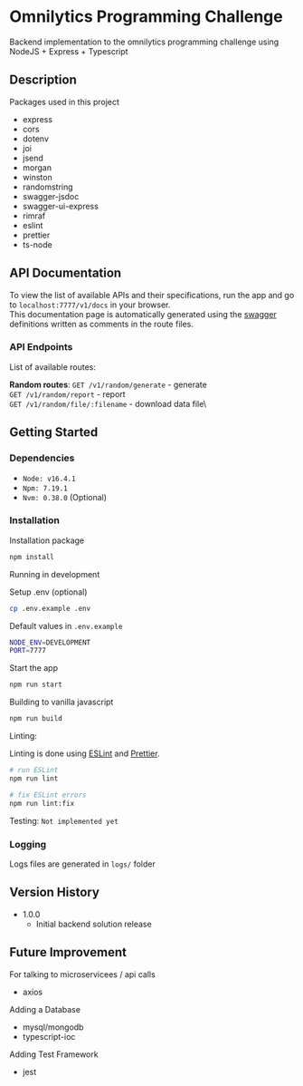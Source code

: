 # Omnilytics Programming Challenge

Backend implementation to the omnilytics programming challenge using NodeJS + Express + Typescript

## Description

Packages used in this project

- express
- cors
- dotenv
- joi
- jsend
- morgan
- winston
- randomstring
- swagger-jsdoc
- swagger-ui-express
- rimraf
- eslint
- prettier
- ts-node

## API Documentation

To view the list of available APIs and their specifications, run the app and go to `localhost:7777/v1/docs` in your browser.\
This documentation page is automatically generated using the [swagger](https://swagger.io/) definitions written as comments in the route files.

### API Endpoints

List of available routes:

**Random routes**:
`GET /v1/random/generate` - generate\
`GET /v1/random/report` - report\
`GET /v1/random/file/:filename` - download data file\

## Getting Started

### Dependencies

- `Node: v16.4.1`
- `Npm: 7.19.1`
- `Nvm: 0.38.0` (Optional)

### Installation

Installation package

```bash
npm install
```

Running in development

Setup .env (optional)

```bash
cp .env.example .env
```

Default values in `.env.example`

```bash
NODE_ENV=DEVELOPMENT
PORT=7777
```

Start the app

```bash
npm run start
```

Building to vanilla javascript

```bash
npm run build
```

Linting:

Linting is done using [ESLint](https://eslint.org/) and [Prettier](https://prettier.io).

```bash
# run ESLint
npm run lint

# fix ESLint errors
npm run lint:fix
```

Testing: `Not implemented yet`

### Logging

Logs files are generated in `logs/` folder

## Version History

- 1.0.0
  - Initial backend solution release

## Future Improvement

For talking to microservicees / api calls

- axios

Adding a Database

- mysql/mongodb
- typescript-ioc

Adding Test Framework

- jest
